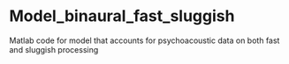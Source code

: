 # Model_binaural_fast_sluggish
Matlab code for model that accounts for psychoacoustic data on both fast and sluggish processing
